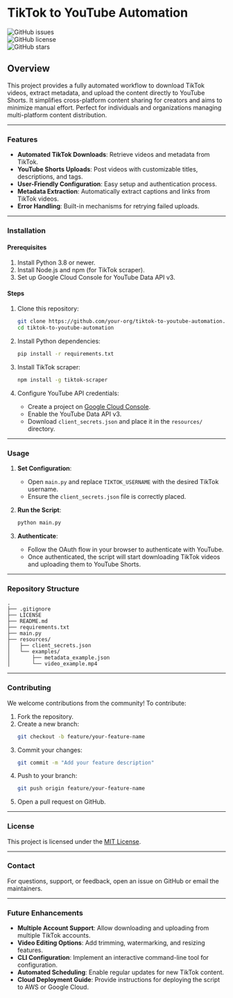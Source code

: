 # TikTok to YouTube Automation

![GitHub issues](https://img.shields.io/github/issues/your-org/tiktok-to-youtube-automation)  
![GitHub license](https://img.shields.io/github/license/your-org/tiktok-to-youtube-automation)  
![GitHub stars](https://img.shields.io/github/stars/your-org/tiktok-to-youtube-automation)

## Overview

This project provides a fully automated workflow to download TikTok videos, extract metadata, and upload the content directly to YouTube Shorts. It simplifies cross-platform content sharing for creators and aims to minimize manual effort. Perfect for individuals and organizations managing multi-platform content distribution.

---

### Features

- **Automated TikTok Downloads**: Retrieve videos and metadata from TikTok.
- **YouTube Shorts Uploads**: Post videos with customizable titles, descriptions, and tags.
- **User-Friendly Configuration**: Easy setup and authentication process.
- **Metadata Extraction**: Automatically extract captions and links from TikTok videos.
- **Error Handling**: Built-in mechanisms for retrying failed uploads.

---

### Installation

#### Prerequisites

1. Install Python 3.8 or newer.
2. Install Node.js and npm (for TikTok scraper).
3. Set up Google Cloud Console for YouTube Data API v3.

#### Steps

1. Clone this repository:
   ```bash
   git clone https://github.com/your-org/tiktok-to-youtube-automation.git
   cd tiktok-to-youtube-automation
   ```

2. Install Python dependencies:
   ```bash
   pip install -r requirements.txt
   ```

3. Install TikTok scraper:
   ```bash
   npm install -g tiktok-scraper
   ```

4. Configure YouTube API credentials:
   - Create a project on [Google Cloud Console](https://console.cloud.google.com/).
   - Enable the YouTube Data API v3.
   - Download `client_secrets.json` and place it in the `resources/` directory.

---

### Usage

1. **Set Configuration**:
   - Open `main.py` and replace `TIKTOK_USERNAME` with the desired TikTok username.
   - Ensure the `client_secrets.json` file is correctly placed.

2. **Run the Script**:
   ```bash
   python main.py
   ```

3. **Authenticate**:
   - Follow the OAuth flow in your browser to authenticate with YouTube.
   - Once authenticated, the script will start downloading TikTok videos and uploading them to YouTube Shorts.

---

### Repository Structure

```
.
├── .gitignore
├── LICENSE
├── README.md
├── requirements.txt
├── main.py
├── resources/
│   ├── client_secrets.json
│   └── examples/
│       ├── metadata_example.json
│       └── video_example.mp4
```

---

### Contributing

We welcome contributions from the community! To contribute:

1. Fork the repository.
2. Create a new branch:
   ```bash
   git checkout -b feature/your-feature-name
   ```
3. Commit your changes:
   ```bash
   git commit -m "Add your feature description"
   ```
4. Push to your branch:
   ```bash
   git push origin feature/your-feature-name
   ```
5. Open a pull request on GitHub.

---

### License

This project is licensed under the [MIT License](LICENSE).

---

### Contact

For questions, support, or feedback, open an issue on GitHub or email the maintainers.

---

### Future Enhancements

- **Multiple Account Support**: Allow downloading and uploading from multiple TikTok accounts.
- **Video Editing Options**: Add trimming, watermarking, and resizing features.
- **CLI Configuration**: Implement an interactive command-line tool for configuration.
- **Automated Scheduling**: Enable regular updates for new TikTok content.
- **Cloud Deployment Guide**: Provide instructions for deploying the script to AWS or Google Cloud.

